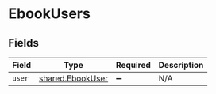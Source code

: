 # EbookUsers


## Fields

| Field                                                       | Type                                                        | Required                                                    | Description                                                 |
| ----------------------------------------------------------- | ----------------------------------------------------------- | ----------------------------------------------------------- | ----------------------------------------------------------- |
| `user`                                                      | [shared.EbookUser](../../../sdk/models/shared/ebookuser.md) | :heavy_minus_sign:                                          | N/A                                                         |
